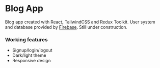 # Blog App

Blog app created with React, TailwindCSS and Redux Toolkit.
User system and database provided by [Firebase](https://firebase.google.com/).
Still under construction.

### Working features

- Signup/login/logout
- Dark/light theme
- Responsive design
